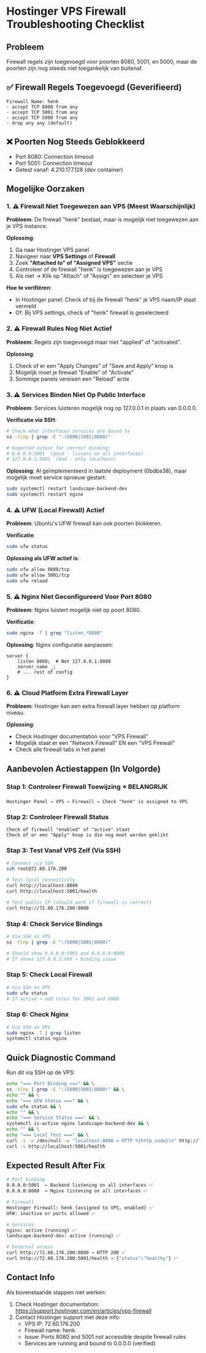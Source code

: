 # Hostinger VPS Firewall Troubleshooting Checklist

## Probleem
Firewall regels zijn toegevoegd voor poorten 8080, 5001, en 5000, maar de poorten zijn nog steeds niet toegankelijk van buitenaf.

## ✅ Firewall Regels Toegevoegd (Geverifieerd)
```
Firewall Name: henk
- accept TCP 8080 from any
- accept TCP 5001 from any  
- accept TCP 5000 from any
- drop any any (default)
```

## ❌ Poorten Nog Steeds Geblokkeerd
- Port 8080: Connection timeout
- Port 5001: Connection timeout
- Getest vanaf: 4.210.177.128 (dev container)

## Mogelijke Oorzaken

### 1. ⚠️ **Firewall Niet Toegewezen aan VPS** (Meest Waarschijnlijk)

**Probleem**: De firewall "henk" bestaat, maar is mogelijk niet toegewezen aan je VPS instance.

**Oplossing**:
1. Ga naar Hostinger VPS panel
2. Navigeer naar **VPS Settings** of **Firewall**
3. Zoek **"Attached to" of "Assigned VPS"** sectie
4. Controleer of de firewall "henk" is toegewezen aan je VPS
5. Als niet → Klik op "Attach" of "Assign" en selecteer je VPS

**Hoe te verifiëren**:
- In Hostinger panel: Check of bij de firewall "henk" je VPS naam/IP staat vermeld
- Of: Bij VPS settings, check of "henk" firewall is geselecteerd

### 2. ⚠️ **Firewall Rules Nog Niet Actief**

**Probleem**: Regels zijn toegevoegd maar niet "applied" of "activated".

**Oplossing**:
1. Check of er een "Apply Changes" of "Save and Apply" knop is
2. Mogelijk moet je firewall "Enable" of "Activate"
3. Sommige panels vereisen een "Reload" actie

### 3. ⚠️ **Services Binden Niet Op Public Interface**

**Probleem**: Services luisteren mogelijk nog op 127.0.0.1 in plaats van 0.0.0.0.

**Verificatie via SSH**:
```bash
# Check what interfaces services are bound to
ss -tlnp | grep -E ":(5000|5001|8080)"

# Expected output for correct binding:
# 0.0.0.0:5001  (good - listens on all interfaces)
# 127.0.0.1:5001  (bad - only localhost)
```

**Oplossing**: Al geïmplementeerd in laatste deployment (0bdba38), maar mogelijk moet service opnieuw gestart:
```bash
sudo systemctl restart landscape-backend-dev
sudo systemctl restart nginx
```

### 4. ⚠️ **UFW (Local Firewall) Actief**

**Probleem**: Ubuntu's UFW firewall kan ook poorten blokkeren.

**Verificatie**:
```bash
sudo ufw status
```

**Oplossing als UFW actief is**:
```bash
sudo ufw allow 8080/tcp
sudo ufw allow 5001/tcp
sudo ufw reload
```

### 5. ⚠️ **Nginx Niet Geconfigureerd Voor Port 8080**

**Probleem**: Nginx luistert mogelijk niet op poort 8080.

**Verificatie**:
```bash
sudo nginx -T | grep "listen.*8080"
```

**Oplossing**: Nginx configuratie aanpassen:
```nginx
server {
    listen 8080;  # Not 127.0.0.1:8080
    server_name _;
    # ... rest of config
}
```

### 6. ⚠️ **Cloud Platform Extra Firewall Layer**

**Probleem**: Hostinger kan een extra firewall layer hebben op platform niveau.

**Oplossing**:
- Check Hostinger documentation voor "VPS Firewall"
- Mogelijk staat er een "Network Firewall" EN een "VPS Firewall"
- Check alle firewall tabs in het panel

## Aanbevolen Actiestappen (In Volgorde)

### Stap 1: Controleer Firewall Toewijzing ⭐ **BELANGRIJK**
```
Hostinger Panel → VPS → Firewall → Check "henk" is assigned to VPS
```

### Stap 2: Controleer Firewall Status
```
Check of firewall "enabled" of "active" staat
Check of er een "Apply" knop is die nog moet worden geklikt
```

### Stap 3: Test Vanaf VPS Zelf (Via SSH)
```bash
# Connect via SSH
ssh root@72.60.176.200

# Test local connectivity
curl http://localhost:8080
curl http://localhost:5001/health

# Test public IP (should work if firewall is correct)
curl http://72.60.176.200:8080
```

### Stap 4: Check Service Bindings
```bash
# Via SSH on VPS
ss -tlnp | grep -E ":(5000|5001|8080)"

# Should show 0.0.0.0:5001 and 0.0.0.0:8080
# If shows 127.0.0.1:XXX → binding issue
```

### Stap 5: Check Local Firewall
```bash
# Via SSH on VPS
sudo ufw status
# If active → add rules for 5001 and 8080
```

### Stap 6: Check Nginx
```bash
# Via SSH on VPS
sudo nginx -T | grep listen
systemctl status nginx
```

## Quick Diagnostic Command

Run dit via SSH op de VPS:
```bash
echo "=== Port Binding ===" && \
ss -tlnp | grep -E ":(5000|5001|8080)" && \
echo "" && \
echo "=== UFW Status ===" && \
sudo ufw status && \
echo "" && \
echo "=== Service Status ===" && \
systemctl is-active nginx landscape-backend-dev && \
echo "" && \
echo "=== Local Test ===" && \
curl -s -o /dev/null -w "localhost:8080 = HTTP %{http_code}\n" http://localhost:8080 && \
curl -s http://localhost:5001/health
```

## Expected Result After Fix

```bash
# Port binding
0.0.0.0:5001  ← Backend listening on all interfaces ✅
0.0.0.0:8080  ← Nginx listening on all interfaces ✅

# Firewall
Hostinger Firewall: henk (assigned to VPS, enabled) ✅
UFW: inactive or ports allowed ✅

# Services
nginx: active (running) ✅
landscape-backend-dev: active (running) ✅

# External access
curl http://72.60.176.200:8080 → HTTP 200 ✅
curl http://72.60.176.200:5001/health → {"status":"healthy"} ✅
```

## Contact Info

Als bovenstaande stappen niet werken:
1. Check Hostinger documentation: https://support.hostinger.com/en/articles/vps-firewall
2. Contact Hostinger support met deze info:
   - VPS IP: 72.60.176.200
   - Firewall name: henk
   - Issue: Ports 8080 and 5001 not accessible despite firewall rules
   - Services are running and bound to 0.0.0.0 (verified)
